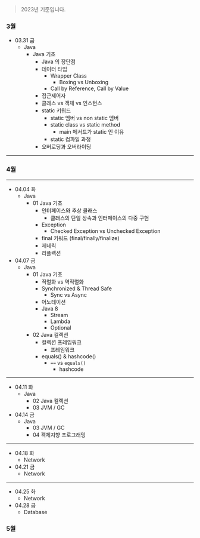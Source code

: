 > 2023년 기준입니다.

### 3월
- 03.31 금
  - Java
    - Java 기초
      - Java 의 장단점
      - 데이터 타입
        - Wrapper Class
          - Boxing vs Unboxing
        - Call by Reference, Call by Value
      - 접근제어자
      - 클래스 vs 객체 vs 인스턴스
      - static 키워드
        - static 멤버 vs non static 멤버
        - static class vs static method
          - main 메서드가 static 인 이유
        - static 컴파일 과정
      - 오버로딩과 오버라이딩
---

### 4월

---
- 04.04 화
  - Java 
    - 01 Java 기초
      - 인터페이스와 추상 클래스
        - 클래스의 단일 상속과 인터페이스의 다중 구현
      - Exception
        - Checked Exception vs Unchecked Exception
      - final 키워드 (final/finally/finalize)
      - 제네릭
      - 리플렉션
- 04.07 금
  - Java
    - 01 Java 기초
      - 직렬화 vs 역직렬화
      - Synchronized & Thread Safe
        - Sync vs Async
      - 어노테이션
      - Java 8
        - Stream
        - Lambda
        - Optional
    - 02 Java 컬렉션
      - 컬렉션 프레임워크
        - 프레임워크
      - equals() & hashcode()
        - `==` vs `equals()`
          - hashcode
---
- 04.11 화 
  - Java
    - 02 Java 컬렉션
    - 03 JVM / GC
- 04.14 금
  - Java
    - 03 JVM / GC
    - 04 객체지향 프로그래밍
---
- 04.18 화
  - Network
- 04.21 금
  - Network
---
- 04.25 화
  - Network
- 04.28 금
  - Database

### 5월 